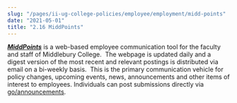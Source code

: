 ```yaml
---
slug: "/pages/ii-ug-college-policies/employee/employment/midd-points"
date: "2021-05-01"
title: "2.16 MiddPoints"
---
```


_**[MiddPoints](http://www.middlebury.edu/middlebury_google_custom_search/go/middpoints)**_ is a web-based employee communication tool for the faculty and staff of Middlebury College.  The webpage is updated daily and a digest version of the most recent and relevant postings is distributed via email on a bi-weekly basis.  This is the primary communication vehicle for policy changes, upcoming events, news, announcements and other items of interest to employees. Individuals can post submissions directly via [go/announcements](http://blogs.middlebury.edu/announcements/).